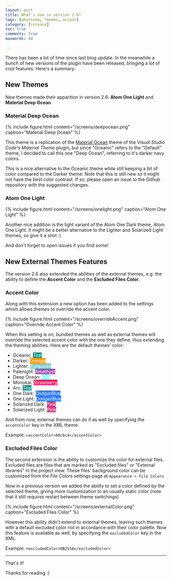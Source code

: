 ```yaml
---
layout: post
title: What's new in version 2.6?
tags: [whatsnew, themes, accent]
category: [release]
toc: true
comments: true
maxwords: 40

---
```


There has been a lot of time since last blog update. In the meanwhile a bunch of new versions of the plugin have been released, bringing a lot of cool features. Here's a summary:

## New Themes

New themes made their apparition in version 2.6: **Atom One Light** and **Material Deep Ocean**

### Material Deep Ocean

{% include figure.html content="/screens/deepocean.png" caption="Material Deep Ocean" %}

This theme is a replication of the [Material Ocean](https://marketplace.visualstudio.com/items?itemName=Equinusocio.vsc-material-theme) theme of the _Visual Studio Code's Material Theme_ plugin, but since "Oceanic" refers to the "Default" theme, I decided to call this one "Deep Ocean", referring to it's darker navy colors.

This is a nice alternative to the Oceanic theme while still keeping a bit of color compared to the Darker theme. Note that this is still new so it might not have the best color contrast. If so, please open an issue to the Github repository with the suggested changes.

### Atom One Light

{% include figure.html content="/screens/onelight.png" caption="Atom One Light" %}

Another nice addition is the light variant of the Atom One Dark theme, Atom One Light. It might be a better alternative to the Lighter and Solarized Light themes, so give it a shot :)

And don't forget to open issues if you find some!

## New External Themes Features

The version 2.6 also extended the abilities of the external themes, e.g. the ability to define the **Accent Color** and the **Excluded Files Color**.

### Accent Color

Along with this extension a new option has been added to the settings which allows themes to override the accent color.

{% include figure.html content="/screens/overrideAccent.png" caption="Override Accent Color" %}

When this setting is on, bundled themes as well as external themes will override the selected accent color with the one they define, thus extending the theming abilities. Here are the default themes' color:

- Oceanic: <span style="background-color: #009688; color: white">Teal</span>
- Darker: <span style="background-color: #FF9800; color: white">Orange</span>
- Lighter: <span style="background-color: #80CBC4; color: white">Turquoise</span>
- Palenight: <span style="background-color: #ab47bc; color: white">Amethyst</span>
- Deep Ocean: <span style="background-color: #84ffff; color: white">Sky</span>
- Monokai: <span style="background-color: #E91E63; color: white">Strawberry</span>
- Arc: <span style="background-color: #009688; color: white">Teal</span>
- One Dark: <span style="background-color: #2979ff; color: white">DodgerBlue</span>
- One Light: <span style="background-color: #2979ff; color: white">DodgerBlue</span>
- Solarized Dark: <span style="background-color: #d33682; color: white">Pink</span>
- Solarized Light: <span style="background-color: #d33682; color: white">Pink</span>

And from now, external themes can do it as well by specifying the `accentColor` key in the XML theme.

Example:
`<accentColor>80cbc4</accentColor>`

### Excluded Files Color

The second extension is the ability to customize the color for external files. Excluded files are files that are marked as "Excluded files" or "External libraries" in the project view. These files' background color can be customized from the _File Colors_ settings page at `Appearance > File Colors`

Now in a previous version we added the ability to set a color defined by the selected theme, giving more customization to an usually static color (note that it still requires restart between theme switchings)

{% include figure.html content="/screens/externalColor.png" caption="Excluded Files Color" %}

However this ability didn't extend to external themes, leaving such themes with a default excluded color not in accordance with their color palette. Now this feature is available as well, by specifying the `excludedColor` key in the XML.

Example:
`<excludedColor>0B253A</excludedColor>`

----

That's it!

Thanks for reading :)
